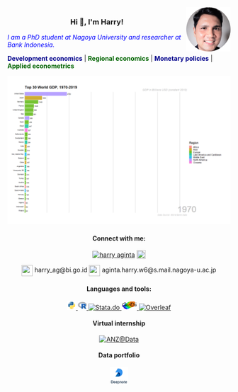 <img align="right" alt="Coding" width="100" src="https://raw.githubusercontent.com/haginta/Harry-Aginta/main/Harry-Aginta_.png">
<h3 align="center">Hi 👋, I'm Harry!</h3>

<span style="color:blue"> *I am a PhD student at Nagoya University and researcher at Bank Indonesia.*</span>

<span style="color:darkblue"> **Development economics**</span> | <span style="color:darkgreen"> **Regional economics**</span> | <span style="color:darkblue"> **Monetary policies**</span> | <span style="color:darkgreen"> **Applied econometrics**</span>


![MasterHead](https://raw.githubusercontent.com/haginta/animated-bar-chart-in-R/main/anim_gdp.gif)

<h4 align="center">Connect with me:</h4>
<p align="center">
<a href="https://www.linkedin.com/in/harry-aginta-6a968735/" target="blank"><img align="center" src="https://raw.githubusercontent.com/rahuldkjain/github-profile-readme-generator/master/src/images/icons/Social/linked-in-alt.svg" alt="harry aginta" height="20" width="20" /></a>
<a href="https://www.researchgate.net/profile/Harry-Aginta" target="blank"><img align="center" src="https://upload.wikimedia.org/wikipedia/commons/5/5e/ResearchGate_icon_SVG.svg" height="20" width="20" /></a> </p>
<p align="center">
<a href="harry_ag@bi.go.id" target="blank"><img align="center" src="https://upload.wikimedia.org/wikipedia/commons/b/b1/Email_Shiny_Icon.svg" height="25" width="25" /></a> harry_ag@bi.go.id
<a href="aginta.harry.w6@s.mail.nagoya-u.ac.jp" target="blank"><img align="center" src="https://upload.wikimedia.org/wikipedia/commons/b/b1/Email_Shiny_Icon.svg" height="25" width="25" /></a> aginta.harry.w6@s.mail.nagoya-u.ac.jp
   
</p>
<h4 align="center">Languages and tools:</h4>
<p align="center"> <a href="https://www.python.org" target="_blank" rel="noreferrer"> <img src="https://raw.githubusercontent.com/devicons/devicon/master/icons/python/python-original.svg" alt="python" width="20" height="20"/> </a>
<a href="https://www.r-project.org" target="_blank" rel="noreferrer"> <img src="https://raw.githubusercontent.com/devicons/devicon/master/icons/r/r-original.svg" alt="R" width="20" height="20"/> </a>
<a href="https://www.stata.com/" target="_blank" rel="noreferrer"> <img src="https://upload.wikimedia.org/wikipedia/commons/5/5c/Stata_Logo.svg" alt="Stata.do" width="35" height="20"/> </a>
<a href="https://geodacenter.github.io/" target="_blank" rel="noreferrer"> <img src="https://raw.githubusercontent.com/haginta/Harry-Aginta/main/geoda_icon.png" alt="GeoDa" width="35" height="20"/> </a>
<a href="https://www.overleaf.com/" target="_blank" rel="noreferrer"> <img src="https://images.ctfassets.net/nrgyaltdicpt/6DEXmiP0xGqamuwaKc0woS/9c21c4f5312c6870292c471ad3ecaa5e/overleaf_wide_colour_light_bg.svg" alt="Overleaf" width="35" height="20"/> </a>
   
<h4 align="center">Virtual internship</h4>
<p align="center"> <a href="https://www.theforage.com/virtual-internships/prototype/ZLJCsrpkHo9pZBJNY/ANZ-Virtual-Internship"> <img src="https://upload.wikimedia.org/wikipedia/commons/c/c2/ANZ-Logo-2009.svg" alt="ANZ@Data" width="50" height="20"/> </a>

<h4 align="center">Data portfolio</h4>
<p align="center"> <a href="https://deepnote.com/@haginta"> <img src="https://raw.githubusercontent.com/haginta/Harry-Aginta/main/Deepnote.png" width="40" height="40"/> </a>


